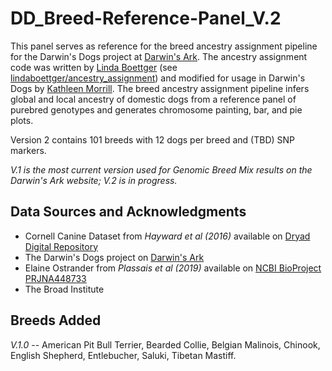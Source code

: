 # DD_Breed-Reference-Panel_V.2
This panel serves as reference for the breed ancestry assignment pipeline for the Darwin's Dogs project at [Darwin's Ark](https://github.com/DarwinsArk). The ancestry assignment code was written by [Linda Boettger](https://github.com/lindaboettger) (see [lindaboettger/ancestry_assignment](https://github.com/lindaboettger/ancestry_assignment)) and modified for usage in Darwin's Dogs by [Kathleen Morrill](https://github.com/tabbzi). The breed ancestry assignment pipeline infers global and local ancestry of domestic dogs from a reference panel of purebred genotypes and generates chromosome painting, bar, and pie plots.

Version 2 contains 101 breeds with 12 dogs per breed and (TBD) SNP markers.

_V.1 is the most current version used for Genomic Breed Mix results on the Darwin's Ark website; V.2 is in progress._

## Data Sources and Acknowledgments

- Cornell Canine Dataset from _Hayward et al (2016)_ available on [Dryad Digital Repository](https://doi.org/10.5061/dryad.266k4)
- The Darwin's Dogs project on [Darwin's Ark](https://darwinsark.org/)
- Elaine Ostrander from _Plassais et al (2019)_ available on [NCBI BioProject PRJNA448733](https://www.ncbi.nlm.nih.gov/bioproject/PRJNA448733)
- The Broad Institute

## Breeds Added

_V.1.0_ -- American Pit Bull Terrier, Bearded Collie, Belgian Malinois, Chinook, English Shepherd, Entlebucher, Saluki, Tibetan Mastiff.
